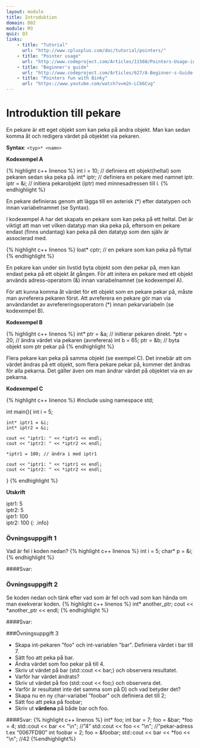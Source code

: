 ```yaml
---
layout: module
title: Introduktion
domain: D02
module: M3
quiz: Q3
links:
    - title: "Tutorial"
      url: "http://www.cplusplus.com/doc/tutorial/pointers/"
	- title: "Pointer usage"
      url: "http://www.codeproject.com/Articles/11560/Pointers-Usage-in-C-Beginners-to-Advanced#2"
	- title: "Beginner's guide"
      url: "http://www.codeproject.com/Articles/627/A-Beginner-s-Guide-to-Pointers"
	- title: "Pointers fun with Binky"
      url: "https://www.youtube.com/watch?v=m2n-LCb6Cvg"
---
```


# Introduktion till pekare

En pekare är ett eget objekt som kan peka på andra objekt.
Man kan sedan komma åt och redigera värdet på objektet via pekaren.

__Syntax__: 
`<typ>* <namn>`

__Kodexempel A__

{% highlight c++ linenos %}
int i = 10;	// definiera ett objekt(heltal) som pekaren sedan ska peka på.
int* iptr;	// definiera en pekare med namnet iptr.
iptr = &i;	// initiera pekarobjekt (iptr) med minnesadressen till i.
{% endhighlight %}

En pekare definieras genom att lägga till en asterisk (*) efter datatypen och innan variabelnamnet (se Syntax).

I kodexempel A har det skapats en pekare som kan peka på ett heltal. Det är viktigt att man vet vilken datatyp man ska peka på, eftersom en pekare endast (finns undantag) kan peka på den datatyp som den själv är associerad med.
	
{% highlight c++ linenos %}
loat* cptr;    // en pekare som kan peka på flyttal
{% endhighlight %}

En pekare kan under sin livstid byta objekt som den pekar på, men kan endast peka på ett objekt åt gången.
För att initera en pekare med ett objekt används adress-operatorn (&) innan variabelnamnet (se kodexempel A).

För att kunna komma åt värdet för ett objekt som en pekare pekar på, måste man avreferera pekaren först.
Att avreferera en pekare gör man via användandet av avrefereringsoperatorn (*) innan pekarvariabeln (se kodexempel B).

__Kodexempel B__

{% highlight c++ linenos %}
int* ptr = &a;  // initierar pekaren direkt. 
*ptr = 20;      // ändra värdet via pekaren (avreferera) 
int b = 65;
ptr = &b;       // byta objekt som ptr pekar på
{% endhighlight %}

Flera pekare kan peka på samma objekt (se exempel C). 
Det innebär att om värdet ändras på ett objekt, som flera pekare pekar på, kommer det ändras för alla pekarna. 
Det gäller även om man ändrar värdet på objektet via en av pekarna.

__Kodexempel C__

{% highlight c++ linenos %}
#include <iostream>
using namespace std;
 
int main(){
    int i = 5;
     
    int* iptr1 = &i;
    int* iptr2 = &i;
     
    cout << "iptr1: " << *iptr1 << endl;
    cout << "iptr2: " << *iptr2 << endl;
     
    *iptr1 = 100; // ändra i med iptr1
     
    cout << "iptr1: " << *iptr1 << endl;
    cout << "iptr2: " << *iptr2 << endl;
}
{% endhighlight %}

__Utskrift__

iptr1: 5  
iptr2: 5  
iptr1: 100  
iptr2: 100
{: .info}


### Övningsuppgift 1
Vad är fel i koden nedan?
{% highlight c++ linenos %}
int i = 5;
char* p = &i;
{% endhighlight %}

####Svar:

### Övningsuppgift 2
Se koden nedan och tänk efter vad som är fel och vad som kan hända om man exekverar koden.
{% highlight c++ linenos %}
int* another_ptr;
cout << *another_ptr << endl;
{% endhighlight %}

####Svar:

###Övningsuppgift 3
* Skapa int-pekaren "foo" och int-variablen "bar". Definiera värdet i bar till 7.
* Sätt foo att peka på bar.
* Ändra värdet som foo pekar på till 4.
* Skriv ut värdet på bar (std::cout << bar;) och observera resultatet.
* Varför har värdet ändrats?
* Skriv ut värdet på foo (std::cout << foo;) och observera det.
* Varför är resultatet inte det samma som på D) och vad betyder det?
* Skapa nu en ny char-variabel "foobar" och definiera det till 2;
* Sätt foo att peka på foobar;
* Skriv ut __värdena__ på både bar och foo.

####Svar:
{% highlight c++ linenos %}
int* foo;
int bar = 7;
foo = &bar;
*foo = 4;
std::cout << bar << "\n"; //”4”
std::cout << foo << "\n"; //”pekar-adress t.ex “0067FD90”
int foobar = 2;
foo = &foobar;
std::cout << bar << *foo << "\n"; //42
{%endhighlight%}
